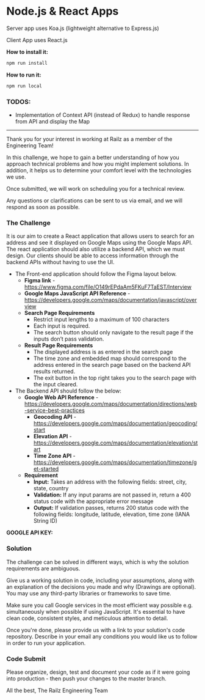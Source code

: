 
# Node.js & React Apps

Server app uses Koa.js (lightweight alternative to Express.js)

Client App uses React.js

**How to install it:** 

```bash
npm run install
```
**How to run it:** 

```bash
npm run local
```

### TODOS: 
- Implementation of Context API (instead of Redux) to handle response from API and display the Map


---


Thank you for your interest in working at Railz as a member of the Engineering Team!

In this challenge, we hope to gain a better understanding of how you approach technical problems and how you might implement solutions. In addition, it helps us to determine your comfort level with the technologies we use.

Once submitted, we will work on scheduling you for a technical review.

Any questions or clarifications can be sent to us via email, and we will respond as soon as possible.

### The Challenge
It is our aim to create a React application that allows users to search for an address and see it displayed on Google Maps using the Google Maps API. The react application should also utilize a backend API, which we must design. Our clients should be able to access information through the backend APIs without having to use the UI.

- The Front-end application should follow the Figma layout below.
  - **Figma link** - https://www.figma.com/file/O149rEPdaAm5FKuF7TaEST/Interview
  - **Google Maps JavaScript API Reference** - https://developers.google.com/maps/documentation/javascript/overview
  - **Search Page Requirements**
    - Restrict input lengths to a maximum of 100 characters 
    - Each input is required. 
    - The search button should only navigate to the result page if the inputs don’t pass validation.
  - **Result Page Requirements** 
    - The displayed address is as entered in the search page
    - The time zone and embedded map should correspond to the address entered in the search page based on the backend API results returned. 
    - The exit button in the top right takes you to the search page with the input cleared.
- The Backend API should follow the below:
  - **Google Web API Reference** - https://developers.google.com/maps/documentation/directions/web-service-best-practices
    - **Geocoding API** - https://developers.google.com/maps/documentation/geocoding/start
    - **Elevation API** - https://developers.google.com/maps/documentation/elevation/start
    - **Time Zone API** - https://developers.google.com/maps/documentation/timezone/get-started
  - **Requirement**
    - **Input:** Takes an address with the following fields: street, city, state, country
    - **Validation:** If any input params are not passed in, return a 400 status code with the appropriate error message
    - **Output:**  If validation passes, returns 200 status code with the following fields: longitude, latitude, elevation, time zone (IANA String ID)

**GOOGLE API KEY:** <Get your api key from Google Console>

### Solution
The challenge can be solved in different ways, which is why the solution requirements are ambiguous.

Give us a working solution in code, including your assumptions, along with an explanation of the decisions you made and why (Drawings are optional). You may use any third-party libraries or frameworks to save time.

Make sure you call Google services in the most efficient way possible e.g. simultaneously when possible if using JavaScript. It's essential to have clean code, consistent styles, and meticulous attention to detail.

Once you're done, please provide us with a link to your solution's code repository. Describe in your email any conditions you would like us to follow in order to run your application.


### Code Submit

Please organize, design, test and document your code as if it were
going into production - then push your changes to the master branch.

All the best,
The Railz Engineering Team
